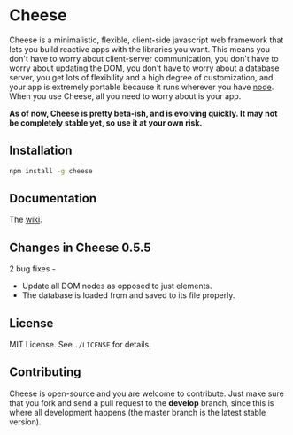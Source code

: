 # Cheese

Cheese is a minimalistic, flexible, client-side javascript web framework that lets you build reactive apps with the libraries you want. This means you don't have to worry about client-server communication, you don't have to worry about updating the DOM, you don't have to worry about a database server, you get lots of flexibility and a high degree of customization, and your app is extremely portable because it runs wherever you have [node](http://nodejs.org). When you use Cheese, all you need to worry about is your app.

**As of now, Cheese is pretty beta-ish, and is evolving quickly. It may not be completely stable yet, so use it at your own risk.**

## Installation

```sh
npm install -g cheese
```

## Documentation

The [wiki](https://github.com/AjayMT/cheese/wiki).

## Changes in Cheese 0.5.5

2 bug fixes -

- Update all DOM nodes as opposed to just elements.
- The database is loaded from and saved to its file properly.

## License

MIT License. See `./LICENSE` for details.

## Contributing

Cheese is open-source and you are welcome to contribute. Just make sure that you fork and send a pull request to the **develop** branch, since this is where all development happens (the master branch is the latest stable version).
